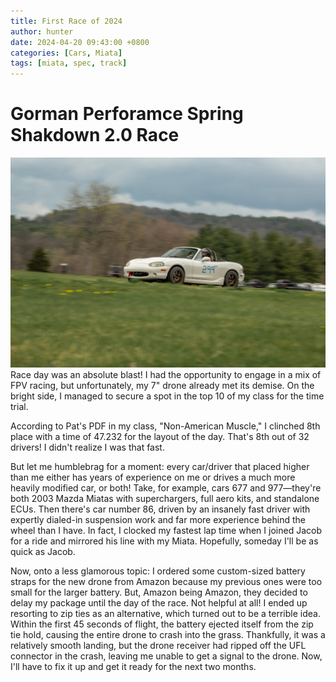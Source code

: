 ```yaml
---
title: First Race of 2024
author: hunter
date: 2024-04-20 09:43:00 +0800
categories: [Cars, Miata]
tags: [miata, spec, track]
---
```


# Gorman Perforamce Spring Shakdown 2.0 Race

![miata on track at gormen 2](assets/img/LF3C1570.jpg)
Race day was an absolute blast! I had the opportunity to engage in a mix of FPV racing, but unfortunately, my 7" drone already met its demise. On the bright side, I managed to secure a spot in the top 10 of my class for the time trial.

According to Pat's PDF in my class, "Non-American Muscle," I clinched 8th place with a time of 47.232 for the layout of the day. That's 8th out of 32 drivers! I didn't realize I was that fast.

But let me humblebrag for a moment: every car/driver that placed higher than me either has years of experience on me or drives a much more heavily modified car, or both! Take, for example, cars 677 and 977—they're both 2003 Mazda Miatas with superchargers, full aero kits, and standalone ECUs. Then there's car number 86, driven by an insanely fast driver with expertly dialed-in suspension work and far more experience behind the wheel than I have. In fact, I clocked my fastest lap time when I joined Jacob for a ride and mirrored his line with my Miata. Hopefully, someday I'll be as quick as Jacob.

Now, onto a less glamorous topic: I ordered some custom-sized battery straps for the new drone from Amazon because my previous ones were too small for the larger battery. But, Amazon being Amazon, they decided to delay my package until the day of the race. Not helpful at all! I ended up resorting to zip ties as an alternative, which turned out to be a terrible idea. Within the first 45 seconds of flight, the battery ejected itself from the zip tie hold, causing the entire drone to crash into the grass. Thankfully, it was a relatively smooth landing, but the drone receiver had ripped off the UFL connector in the crash, leaving me unable to get a signal to the drone. Now, I'll have to fix it up and get it ready for the next two months.
